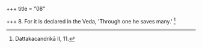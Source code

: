 +++
title = "08"

+++
8. For it is declared in the Veda, 'Through one he saves many.' [^7] 


[^7]:  Dattakacandrikā II, 11.
